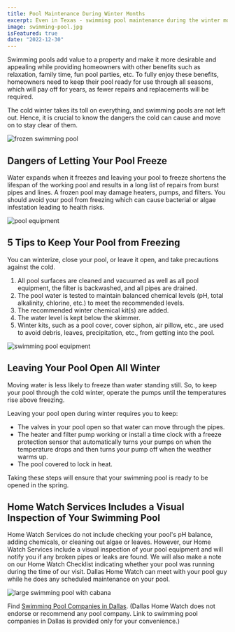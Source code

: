 ```yaml
---
title: Pool Maintenance During Winter Months
excerpt: Even in Texas - swimming pool maintenance during the winter months is necessary to keep the water from freezing during the below freezing temperatures.
image: swimming-pool.jpg
isFeatured: true
date: "2022-12-30"
---
```


Swimming pools add value to a property and make it more desirable and appealing while providing homeowners with other benefits such as relaxation, family time, fun pool parties, etc. To fully enjoy these benefits, homeowners need to keep their pool ready for use through all seasons, which will pay off for years, as fewer repairs and replacements will be required.

The cold winter takes its toll on everything, and swimming pools are not left out. Hence, it is crucial to know the dangers the cold can cause and move on to stay clear of them.

![frozen swimming pool](/images/posts/pool-maintenance-during-winter-months/frozen-pool.jpg)

## Dangers of Letting Your Pool Freeze

Water expands when it freezes and leaving your pool to freeze shortens the lifespan of the working pool and results in a long list of repairs from burst pipes and lines. A frozen pool may damage heaters, pumps, and filters. You should avoid your pool from freezing which can cause bacterial or algae infestation leading to health risks.

![pool equipment](/images/posts/pool-maintenance-during-winter-months/pool-equipment-lens.jpg)


## 5 Tips to Keep Your Pool from Freezing

You can winterize, close your pool, or leave it open, and take precautions against the cold.

1. All pool surfaces are cleaned and vacuumed as well as all pool equipment, the filter is backwashed, and all pipes are drained.
2. The pool water is tested to maintain balanced chemical levels (pH, total alkalinity, chlorine, etc.) to meet the recommended levels.
3. The recommended winter chemical kit(s) are added.
4. The water level is kept below the skimmer.
5. Winter kits, such as a pool cover, cover siphon, air pillow, etc., are used to avoid debris, leaves, precipitation, etc., from getting into the pool.

![swimming pool equipment](/images/posts/pool-maintenance-during-winter-months/swimming-pool-equipment.jpg)

## Leaving Your Pool Open All Winter

Moving water is less likely to freeze than water standing still. So, to keep your pool through the cold winter, operate the pumps until the temperatures rise above freezing.

Leaving your pool open during winter requires you to keep:

- The valves in your pool open so that water can move through the pipes.
- The heater and filter pump working or install a time clock with a freeze protection sensor that automatically turns your pumps on when the temperature drops and then turns your pump off when the weather warms up.
- The pool covered to lock in heat.

Taking these steps will ensure that your swimming pool is ready to be opened in the spring.

## Home Watch Services Includes a Visual Inspection of Your Swimming Pool

Home Watch Services do not include checking your pool's pH balance, adding chemicals, or cleaning out algae or leaves. However, our Home Watch Services include a visual inspection of your pool equipment and will notify you if any broken pipes or leaks are found. We will also make a note on our Home Watch Checklist indicating whether your pool was running during the time of our visit. Dallas Home Watch can meet with your pool guy while he does any scheduled maintenance on your pool.

![large swimming pool with cabana](/images/posts/pool-maintenance-during-winter-months/swimming-pool.jpg)

Find [Swimming Pool Companies in Dallas](https://www.google.com/maps/search/swimming+pool+companies+near+me/@33.0067736,-96.915767,11z). (Dallas Home Watch does not endorse or recommend any pool company. Link to swimming pool companies in Dallas is provided only for your convenience.)